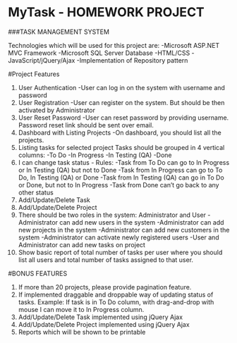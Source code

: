 # MyTask - HOMEWORK PROJECT
###TASK MANAGEMENT SYSTEM

Technologies which will be used for this project are:
-Microsoft ASP.NET MVC Framework
-Microsoft SQL Server Database
-HTML/CSS
-JavaScript/jQuery/Ajax
-Implementation of Repository pattern


#Project Features

1. User Authentication
  -User can log in on the system with username and password
2. User Registration
  -User can register on the system. But should be then activated by Administrator
3. User Reset Password
  -User can reset password by providing username. Password reset link should be sent over email.
4. Dashboard with Listing Projects
  -On dashboard, you should list all the projects.
5. Listing tasks for selected project
	Tasks should be grouped in 4 vertical columns:
    -To Do
    -In Progress
    -In Testing (QA)
    -Done	
6. I can change task status - Rules: 
    -Task from To Do can go to In Progress or In Testing (QA) but not to Done
    -Task from In Progress can go to To Do, In Testing (QA) or Done
    -Task from In Testing (QA) can go in To Do or Done, but not to In Progress
    -Task from Done can’t go back to any other status
7. Add/Update/Delete Task
8. Add/Update/Delete Project
9. There should be two roles in the system: Administrator and User
  -Administrator can add new users in the system
  -Administrator can add new projects in the system
  -Administrator can add new customers in the system
  -Administrator can activate newly registered users
  -User and Administrator can add new tasks on project
10. Show basic report of total number of tasks per user where you should list all users and total number of tasks assigned to that user.


#BONUS FEATURES
1. If more than 20 projects, please provide pagination feature.
2. If implemented draggable and droppable way of updating status of tasks. Example: If task is in To Do column, with drag-and-drop with mouse I can move it to In Progress column.
3. Add/Update/Delete Task implemented using jQuery Ajax
4. Add/Update/Delete Project implemented using jQuery Ajax
5. Reports which will be shown to be printable

